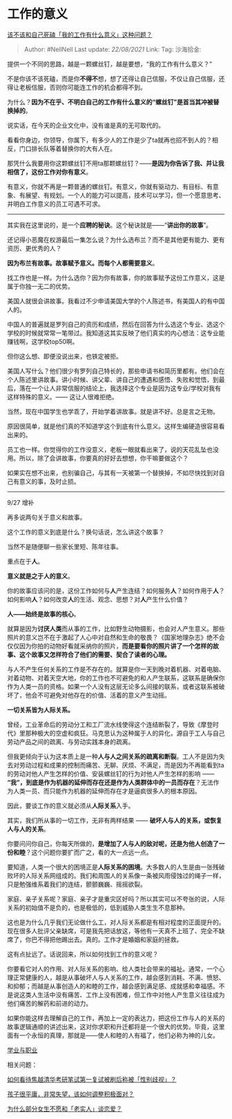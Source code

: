 # 工作的意义
[该不该和自己死磕「我的工作有什么意义」这种问题？](https://www.zhihu.com/question/345752068/answer/836123229)

> Author: #NellNell
> Last update: *22/08/2021*
> Link:
> Tag:
> 沙海拾金:

提供一个不同的思路，越是一颗螺丝钉，越是要想，“我的工作有什么意义？”

不是你该不该死磕，而是你**不得不**想，想了还得让自己信服，不仅让自己信服，还得让老板信服，否则你可能连工作的机会都得不到。

为什么？**因为不在乎、不明白自己的工作有什么意义的“螺丝钉”是首当其冲被替换掉的**。

说实话，在今天的企业文化中，没有谁是真的无可取代的。

看看你身边，你领导，你属下，有多少人的工作是少了ta就再也招不到人的？相反，门口排长队等着替换你的大有人在。

那凭什么我要用你这颗螺丝钉不用ta那颗螺丝钉？——**是因为你告诉了我、并让我相信了，这份工作对你有意义**。

有意义，你就不再是一颗普通的螺丝钉。有意义，你就有驱动力、有目标、有意象、有展望、有规划。一个人的能力可以提高，技术可以学习，但一个愿意思考、并明白工作意义的员工可遇不可求。

---

其实我在这里说的，是一个**应聘的秘诀**。这个秘诀就是——“**讲出你的故事**”。

还记得小恶魔在权游最后一集怎么说？为什么选布兰？而不是其他更有能力、更有资历、更优秀的人？

**因为布兰有故事。故事赋予意义。而每个人都需要意义**。

找工作也是一样。为什么选你？因为你有故事，你的故事赋予这份工作意义，这是属于你独一无二的优势。

美国人就很会讲故事。我看过不少申请美国大学的个人陈述书，有美国人的有中国人的。

中国人的普遍就是罗列自己的资历和成绩，然后在回答为什么选这个专业、选这个学校的时候就常常一笔带过。我知道这其实反映了他们真实的内心想法：这专业能赚钱啊，这学校top50啊。

但你这么想、即便没说出来，也铁定被拒。

美国人写什么？他们很少有罗列自己特长的，那些申请书和简历里都有。他们会在个人陈述里讲故事。讲小时候、讲父辈、讲自己的遭遇和感悟、失败和觉悟，到最后，落在一个让人非常信服的结论上，我选择这个专业是因为这专业/学校对我有这样特殊的意义。—— 这让人很难拒绝。

当然，现在中国学生也学乖了，开始学着讲故事。就是讲不好。总是言之无物。

原因很简单，就是他们真的不知道学这个到底有什么意义。这样生编硬造很容易看出来的。

员工也一样。你觉得你的工作没意义，老板一眼就看出来了，说的天花乱坠也没用。所以，除了会讲故事，你要真的好好去想想，你干嘛要做这个？

如果实在想不出来，也别骗自己，与其有一天被第一个替换掉，不如尽快找到对自己有意义的事，及时止损。

---

9/27 增补

再多说两句关于意义和故事。

这个工作的意义到底是什么？换句话说，怎么讲这个故事？

当然不是随便聊一些家长里短、陈年往事。

重点在于**人**。

**意义就是之于人的意义**。

你的故事应该问的是，这份工作如何与**人**产生连结？如何服务**人**？如何作用于**人**？如何影响**人**？如何改变**人**的生活、观念、思想？对**人**产生什么价值？

**人——始终是故事的核心**。

就算是因为**讨厌人类**而从事的工作，比如野生动物摄影，也会对人产生意义。那些照片的意义岂不在于激起了人心中对自然和生命的敬畏？《国家地理杂志》绝不会仅仅因为你拍的动物好看就采纳你的照片，**而是要看你的照片讲了一个怎样的故事、这个故事又怎样符合了他们的需要、契合了读者的心理。**

与人不产生任何关系的工作是不存在的。就算是你一天到晚对着机器、对着电脑、对着动物、对着天空大地，你的工作也不可避免的和人产生联系，这联系是确保你作为人类一员的资格。如果一个人没有这层无论多么间接的联系，或者这联系被破坏了，他会不可避免对他存在的价值、活着的意义产生动摇。

**一切关系皆为人际关系。**

曾经，工业革命后的劳动分工和工厂流水线使得这个连结断裂了，导致《摩登时代》里那种极大的空虚和疯狂。马克思认为这种属于人的异化，源自于工人与自己劳动产品之间的疏离、与劳动实践本身的疏离。

但我更倾向于认为这本质上是一种**人与人之间关系的疏离和断裂**。工人不是因为失去对劳动过程和成果的控制而痛苦、无聊、厌烦、不满足，而是因为不再能看到ta的劳动对他人产生怎样的价值、安装螺丝钉的行为对他人产生怎样的影响 —— **“我”，到底是作为机器的延伸而存在还是作为人类群体中的一员而存在**？无法作为人类一员、而只能作为机器的延伸而存在才是逼疯很多人的根本原因。

因此，要谈工作的意义就必须从**人际关系**入手。

其实，我们所从事的一切工作，无非有两样结果 —— **破坏人与人的关系，或恢复人与人的关系**。

你要问问你自己，你每天所做的，**是增加了人与人的敌对呢，还是为他人创造了一份和睦**？这个问题你要扩而广之，看的大一点远一点。

要知道，人类一个很大的困境正是**人际关系的困境**。大多数人的人生是由一张残破败坏的人际关系网组成的。我们和周围人的关系像一条被风雨侵蚀过的绳子一样，只是勉强维系着我们的连结，颤颤巍巍、摇摇欲裂。

家庭、亲子关系呢？家庭、亲子才是重灾区好吗？所以其实可以不夸张的说，人际关系的初始值不是负的，也是极低的，低到威胁人类生生不息那种。

这也是为什么几乎我们无论做什么工，对人际关系都是有相对程度的正面提升的。现在很多人批评父亲缺席，可是我先把话放这，等他有一天真不上班了、完全不缺席了，你巴不得把他踢出去。真的。工作才是婚姻和家庭的拯救。

这有点扯远了。话说回来，所以如何找到工作的意义呢？

你要看它对人的作用、对人际关系的影响、给人类社会带来的福祉。通常，一个心理正常健康的人，越是从事破坏人与人关系的工作，越会感到消耗、不满、愤怒、和抑郁；而越是从事创造人的和睦的工作，越会感到满足感、成就感和幸福感。不是说这类人生活中没有痛苦、工作上没有困难，但工作中对他人产生意义往往成为他们痛苦的解药和前进的动力。

如果你能这样去理解自己的工作，再加上一定的表达力，把这份工作与人的关系的故事逻辑通顺的讲述出来，这对你求职和升迁都将是一个很大的优势。毕竟，这里面有一个永恒的真理，那就是——使人和睦的人有福了，他们必称为神的儿女。

[学业与职业](https://zhihu.com/collection/430675974)

相关问题：

[如何看待焦越清华考研笔试第一复试被刷后称被「性别歧视」？](https://www.zhihu.com/question/316439253/answer/626282558?hb_wx_block=1)

[孩子很平庸，非常失望，该如何调整积极面对？](https://www.zhihu.com/question/341127721/answer/826140959)

[为什么部分女生不愿和「老实人」谈恋爱？](https://www.zhihu.com/question/330908468/answer/740231702)
